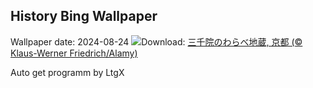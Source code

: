 ## History Bing Wallpaper
Wallpaper date: 2024-08-24
![](https://www.bing.com/th?id=OHR.JizoFestival2024_JA-JP8040094666_UHD.jpg&w=1000)Download: [三千院のわらべ地蔵, 京都 (© Klaus-Werner Friedrich/Alamy)](https://www.bing.com/th?id=OHR.JizoFestival2024_JA-JP8040094666_UHD.jpg)

Auto get programm by LtgX
